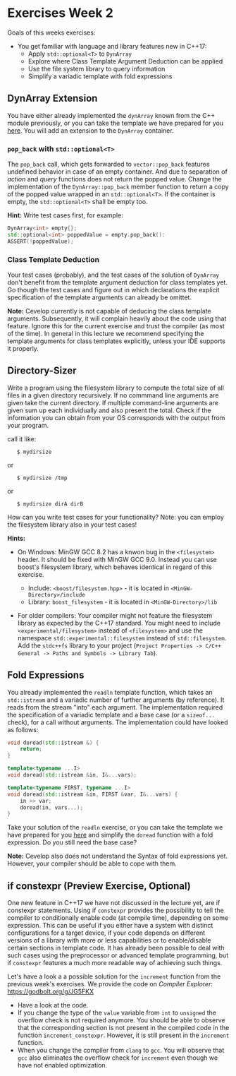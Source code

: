 # Exercises Week 2
Goals of this weeks exercises:
* You get familiar with language and library features new in C++17:
    * Apply `std::optional<T>` to `DynArray`
    * Explore where Class Template Argument Deduction can be applied
    * Use the file system library to query information
    * Simplify a variadic template with fold expressions


## DynArray Extension

You have either already implemented the `dynArray` known from the C++ module previously, or you can take the template we have prepared for you [here](week02/exercise_templates/template_01_DynArray). You will add an extension to the `DynArray` container.

### `pop_back` with `std::optional<T>`

The `pop_back` call, which gets forwarded to `vector::pop_back` features undefined behavior in case of an empty container. And due to separation of *action* and *query* functions does not return the popped value. Change the implementation of the `DynArray::pop_back` member function to return a copy of the popped value wrapped in an `std::optional<T>`. If the container is empty, the `std::optional<T>` shall be empty too.


**Hint:** Write test cases first, for example:
``` cpp
DynArray<int> empty{};
std::optional<int> poppedValue = empty.pop_back():
ASSERT(!poppedValue);
```

### Class Template Deduction

Your test cases (probably), and the test cases of the solution of `DynArray` don't benefit from the template argument deduction for class templates yet. Go though the test cases and figure out in which declarations the explicit specification of the template arguments can already be omittet.

**Note:** Cevelop currently is not capable of deducing the class template arguments. Subsequently, it will complain heavily about the code using that feature. Ignore this for the current exercise and trust the compiler (as most of the time). In general in this lecture we recommend specifying the template arguments for class templates explicitly, unless your IDE supports it properly.


## Directory-Sizer 

Write a program using the filesystem library to compute the total size of all files in a given directory recursively. If no commmand line arguments are given take the current directory. If multiple command-line arguments are given sum up each individually and also present the total. Check if the information you can obtain from your OS corresponds with the output from your program.

call it like:
```
   $ mydirsize
```
or
```
   $ mydirsize /tmp
```
or
```
   $ mydirsize dirA dirB
```

How can you write test cases for your functionality? Note: you can employ the filesystem library also in your test cases!

**Hints:**
* On Windows: MinGW GCC 8.2 has a knwon bug in the `<filesystem>` header. It should be fixed with MinGW GCC 9.0. Instead you can use boost's filesystem library, which behaves identical in regard of this exercise.
    * Include: `<boost/filesystem.hpp>` - it is located in `<MinGW-Directory>/include`
    * Library: `boost_filesystem` - it is located in `<MinGW-Directory>/lib`

* For older compilers: Your compiler might not feature the filesystem library as expected by the C++17 standard. You might need to include `<experimental/filesystem>` instead of `<filesystem>` and use the namespace `std::experimental::filesystem` instead of `std::filesystem`.
    Add the `stdc++fs` library to your project (`Project Properties -> C/C++ General -> Paths and Symbols -> Library Tab`). 
    

## Fold Expressions

You already implemented the `readln` template function, which takes an `std::istream` and a variadic number of further arguments (by reference). It reads from the stream "into" each argument. The implementation required the specification of a variadic template and a base case (or a `sizeof...` check), for a call without arguments. The implementation could have looked as follows:

``` cpp
void doread(std::istream &) {
    return;
}

template<typename ...I>
void doread(std::istream &in, I&...vars);

template<typename FIRST, typename ...I>
void doread(std::istream &in, FIRST &var, I&...vars) {
    in >> var;
    doread(in, vars...);
}
```

Take your solution of the `readln` exercise, or you can take the template we have prepared for you [here](week02/exercise_templates/w02_template_03_FoldRead) and simplify the `doread` function with a fold expression.
Do you still need the base case? 

**Note:** Cevelop also does not understand the Syntax of fold expressions yet. However, your compiler should be able to cope with them.

## if constexpr (Preview Exercise, Optional)

One new feature in C++17 we have not discussed in the lecture yet, are if constexpr statements. Using if `constexpr` provides the possibility to tell the compiler to conditionally enable code (at compile time), depending on some expression. This can be useful if you either have a system with distinct configurations for a target device, if your code depends on different versions of a library with more or less capabilities or to enable/disable certain sections in template code. It has already been possible to deal with such cases using the preprocessor or advanced template programming, but if `constexpr` features a much more readable way of achieving such things.

Let's have a look a a possible solution for the `increment` function from the previous week's exercises. We provide the code on _Compiler Explorer_: https://godbolt.org/g/JG5FKX

* Have a look at the code.
* If you change the type of the `value` variable from `int` to `unsigned` the overflow check is not required anymore. You should be able to observe that the corresponding section is not present in the compiled code in the function `increment_constexpr`. However, it is still present in the `increment` function.
* When you change the compiler from `clang` to `gcc`. You will observe that `gcc` also eliminates the overflow check for `increment` even though we have not enabled optimization. 